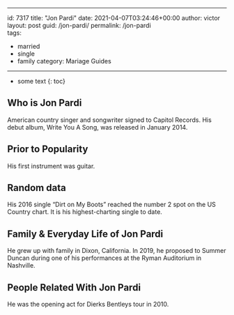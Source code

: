  ---
id: 7317
title: "Jon Pardi"
date: 2021-04-07T03:24:46+00:00
author: victor
layout: post
guid: /jon-pardi/
permalink: /jon-pardi  
tags:
  - married
  - single
  - family
category: Mariage Guides
---

* some text
{: toc}

## Who is Jon Pardi

American country singer and songwriter signed to Capitol Records. His debut album, Write You A Song, was released in January 2014.

## Prior to Popularity

His first instrument was guitar.

## Random data

His 2016 single &#8220;Dirt on My Boots&#8221; reached the number 2 spot on the US Country chart. It is his highest-charting single to date.

## Family & Everyday Life of Jon Pardi

He grew up with family in Dixon, California. In 2019, he proposed to Summer Duncan during one of his performances at the Ryman Auditorium in Nashville.

## People Related With Jon Pardi

He was the opening act for Dierks Bentleys tour in 2010.
 
